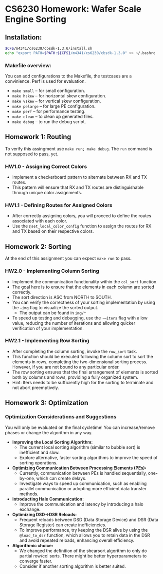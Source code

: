 # CS6230 Homework: Wafer Scale Engine Sorting

## Installation:

```bash
$CFS/m4341/cs6230/cbsdk-1.3.0/install.sh
echo "export PATH=$PATH:${CFS}/m4341/cs6230/cbsdk-1.3.0" >> ~/.bashrc
```

### Makefile overview:

You can add configurations to the Makefile, the testcases are a convinience. Perf is used for evaluation.

* `make small` – for small configuration.
* `make hskew` – for horizontal skew configuration.
* `make vskew` – for vertical skew configuration.
* `make pelarge` – for large PE configuration.
* `make perf` – for performance testing.
* `make clean` – to clean up generated files.
* `make debug` – to run the debug script.


## Homework 1: Routing

To verify this assingment use `make run; make debug`. The `run` command
is not supposed to pass, yet.

### HW1.0 - Assigning Correct Colors

-   Implement a checkerboard pattern to alternate between RX and TX
    routes.
-   This pattern will ensure that RX and TX routes are distinguishable
    through unique color assignments.

### HW1.1 - Defining Routes for Assigned Colors

-   After correctly assigning colors, you will proceed to define the
    routes associated with each color.
-   Use the `@set_local_color_config` function to assign the routes for
    RX and TX based on their respective colors.


## Homework 2: Sorting

At the end of this assignment you can expect `make run` to pass.

### HW2.0 - Implementing Column Sorting
-   Implement the communication functionality within the `col_sort`
    function.
-   The goal here is to ensure that the elements in each column are
    sorted correctly.
-   The sort direction is ASC from NORTH to SOUTH.
-   You can verify the correctness of your sorting implementation by
    using the `–img` flag to visualize the sorted output.
    - The output can be found in `img/*`
-   To speed up testing and debugging, use the `-–iters` flag with a low
    value, reducing the number of iterations and allowing quicker
    verification of your implementation.

### HW2.1 - Implementing Row Sorting

-   After completing the column sorting, invoke the `row_sort` task.
-   This function should be executed following the column sort to sort
    the elements in rows, completing the two-dimensional sorting
    process. However, if you are not bound to any particular order.
-   The row sorting ensures that the final arrangement of elements is
    sorted both by columns and rows, providing a fully organized system.
-   Hint: Iters needs to be sufficiently high for the sorting to
    terminate and not abort preemptively.

## Homework 3: Optimization

### Optimization Considerations and Suggestions

You will only be evaluated on the final cycletime! You can
increase/remove phases or change the algorithm in any way.

-   **Improving the Local Sorting Algorithm:**
    -   The current local sorting algorithm (similar to bubble sort) is
        inefficient and slow.
    -   Explore alternative, faster sorting algorithms to improve the
        speed of sorting operations.
-   **Optimizing Communication Between Processing Elements (PEs):**
    -   Currently, communication between PEs is handled sequentially,
        one-by-one, which can create delays.
    -   Investigate ways to speed up communication, such as enabling
        parallel communication or adopting more efficient data transfer
        methods.
-   **Introducting Halo Communication:**
    -   Improve the communication and latency by introducing a halo exchange.
-   **Optimizing DSD-\>DSR Reloads:**
    -   Frequent reloads between DSD (Data Storage Device) and DSR (Data
        Storage Register) can create inefficiencies.
    -   To improve performance, try keeping the DSR alive by using the
        `@load_to_dsr` function, which allows you to retain data in the
        DSR and avoid repeated reloads, enhancing overall efficiency.
-   **Algorithmic choice:**
    -   We changed the definition of the shearsort algorithm to only do
        partial row/col sorts. There might be better hyperparameters to
        converge faster.
    -   Consider if another sorting algorithm is better suited.
